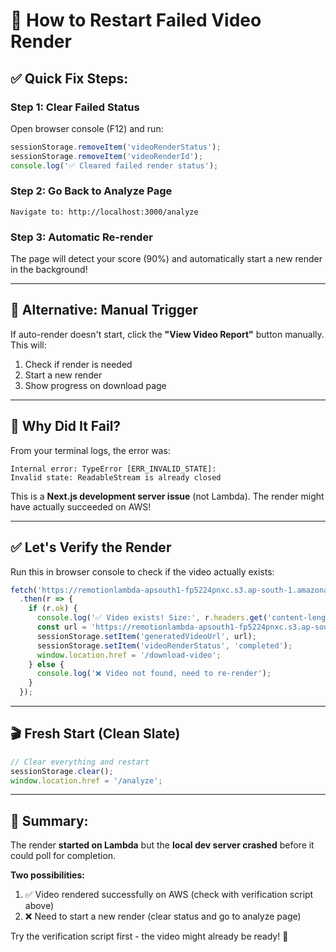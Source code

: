 # 🔄 How to Restart Failed Video Render

## ✅ Quick Fix Steps:

### **Step 1: Clear Failed Status**

Open browser console (F12) and run:
```javascript
sessionStorage.removeItem('videoRenderStatus');
sessionStorage.removeItem('videoRenderId');
console.log('✅ Cleared failed render status');
```

### **Step 2: Go Back to Analyze Page**
```
Navigate to: http://localhost:3000/analyze
```

### **Step 3: Automatic Re-render**
The page will detect your score (90%) and automatically start a new render in the background!

---

## 🎯 Alternative: Manual Trigger

If auto-render doesn't start, click the **"View Video Report"** button manually. This will:
1. Check if render is needed
2. Start a new render
3. Show progress on download page

---

## 🐛 Why Did It Fail?

From your terminal logs, the error was:
```
Internal error: TypeError [ERR_INVALID_STATE]: 
Invalid state: ReadableStream is already closed
```

This is a **Next.js development server issue** (not Lambda). The render might have actually succeeded on AWS!

---

## ✅ Let's Verify the Render

Run this in browser console to check if the video actually exists:
```javascript
fetch('https://remotionlambda-apsouth1-fp5224pnxc.s3.ap-south-1.amazonaws.com/renders/zprenwuqh1/out.mp4', {method: 'HEAD'})
  .then(r => {
    if (r.ok) {
      console.log('✅ Video exists! Size:', r.headers.get('content-length'));
      const url = 'https://remotionlambda-apsouth1-fp5224pnxc.s3.ap-south-1.amazonaws.com/renders/zprenwuqh1/out.mp4';
      sessionStorage.setItem('generatedVideoUrl', url);
      sessionStorage.setItem('videoRenderStatus', 'completed');
      window.location.href = '/download-video';
    } else {
      console.log('❌ Video not found, need to re-render');
    }
  });
```

---

## 🎬 Fresh Start (Clean Slate)

```javascript
// Clear everything and restart
sessionStorage.clear();
window.location.href = '/analyze';
```

---

## 📝 Summary:

The render **started on Lambda** but the **local dev server crashed** before it could poll for completion.

**Two possibilities:**
1. ✅ Video rendered successfully on AWS (check with verification script above)
2. ❌ Need to start a new render (clear status and go to analyze page)

Try the verification script first - the video might already be ready! 🎉

